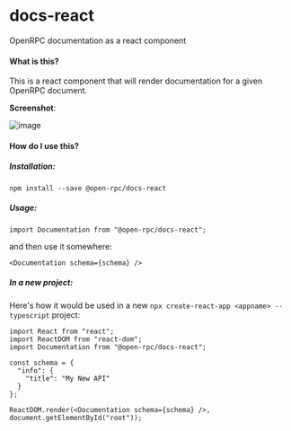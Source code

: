 # docs-react
OpenRPC documentation as a react component

#### What is this?
This is a react component that will render documentation for a given OpenRPC document.

**Screenshot**:

![image](https://user-images.githubusercontent.com/364566/54795109-1b1f5b80-4c08-11e9-9ba9-cc2f2d96c692.png)


#### How do I use this?

##### Installation:
```
npm install --save @open-rpc/docs-react
```
##### Usage:
```
import Documentation from "@open-rpc/docs-react";
```
and then use it somewhere:

```
<Documentation schema={schema} />
```

##### In a new project:
Here's how it would be used in a new `npx create-react-app <appname> --typescript`  project:
```
import React from "react";
import ReactDOM from "react-dom";
import Documentation from "@open-rpc/docs-react";

const schema = {
  "info": {
    "title": "My New API"
  }
};

ReactDOM.render(<Documentation schema={schema} />, document.getElementById("root"));
```
